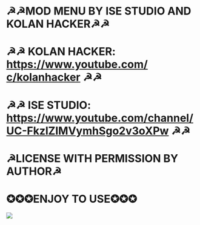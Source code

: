 # ☭☭MOD MENU BY ISE STUDIO AND KOLAN HACKER☭☭
# ☭☭ KOLAN HACKER: https://www.youtube.com/с/kolanhacker ☭☭
# ☭☭ ISE STUDIO: https://www.youtube.com/channel/UC-FkzlZIMVymhSgo2v3oXPw ☭☭
# ☭LICENSE WITH PERMISSION BY AUTHOR☭
# ✪✪✪ENJOY TO USE✪✪✪
![](https://i.imgur.com/s8E0Vbz.png)

